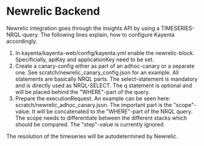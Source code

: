 Newrelic Backend
====

Newrelic integration goes through the insights API by using a TIMESERIES-NRQL-query. The following lines explain, how to configure Kayenta accordingly.

1. In kayenta/kayenta-web/config/kayenta.yml enable the newrelic-block. Specificially, apiKey and applicationKey need to be set.
1. Create a canary-config either as part of an adhoc-canary or a separate one. See scratch/newrelic_canary_config.json for an example. All statements are basically NRQL parts. The select-statement is mandatory and is directly used as NRQL-SELECT. The q statement is optional and will be placed behind the "WHERE"-part of the query.
1. Prepare the executionRequest. An example can be seen here: scratch/newrelic_adhoc_canary.json. The important part is the "scope"-value. It will be concatenated to the "WHERE"-part of the NRQL query. The scope needs to differentiate between the different stacks which should be compared. The "step"-value is currently ignored.

The resolution of the timeseries will be autodetermined by Newrelic.
